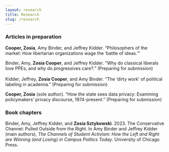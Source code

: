 ```yaml
---
layout: research
title: Research
slug: /research
---
```


### Articles in preparation
**Cooper, Zosia**, Amy Binder, and Jeffrey Kidder. “Philosophers of the market: How libertarian organizations wage the ‘battle of ideas.’”

Binder, Amy, **Zosia Cooper**, and Jeffrey Kidder. "Why do classical liberals love PPEs, and why do progressives care?.” (Preparing for submission)<br><br>Kidder, Jeffrey, **Zosia Cooper**, and Amy Binder. “The ‘dirty work’ of political labeling in academia.” (Preparing for submission)

**Cooper, Zosia** (sole author). “How the state sees data privacy: Examining policymakers’ privacy discourse, 1974-present.” (Preparing for submission)

### Book chapters
Binder, Amy, Jeffrey Kidder, and **Zosia Sztykowski**. 2023. The Conservative Channel: Pulled Outside from the Right. In Amy Binder and Jeffrey Kidder (main authors), _The Channels of Student Activism: How the Left and Right are Winning (and Losing) in Campus Politics Today_. University of Chicago Press.
